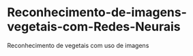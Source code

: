 # Reconhecimento-de-imagens-vegetais-com-Redes-Neurais
Reconhecimento de vegetais com uso de imagens
